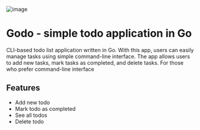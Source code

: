 ![image](https://user-images.githubusercontent.com/76392150/229458828-2cba5e88-c03d-4eec-abfd-6e525674d7ca.png)

# Godo - simple todo application in Go
CLI-based todo list application written in Go. With this app, users can easily manage tasks using simple command-line interface. The app allows users to add new tasks, mark tasks as completed, and delete tasks. For those who prefer command-line interface

## Features
- Add new todo
- Mark todo as completed
- See all todos
- Delete todo

